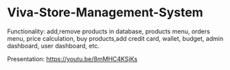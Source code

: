 # Viva-Store-Management-System
Functionality: add,remove products in database, products menu, orders menu, price calculation, buy products,add credit card, wallet, budget, admin dashboard, user dashboard, etc.

Presentation: https://youtu.be/8mMHC4KSjKs
